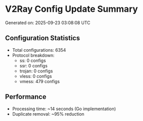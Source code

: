 # V2Ray Config Update Summary
Generated on: 2025-09-23 03:08:08 UTC

## Configuration Statistics
- Total configurations: 6354
- Protocol breakdown:
  - ss: 0 configs
  - ssr: 0 configs
  - trojan: 0 configs
  - vless: 0 configs
  - vmess: 479 configs

## Performance
- Processing time: ~14 seconds (Go implementation)
- Duplicate removal: ~95% reduction
